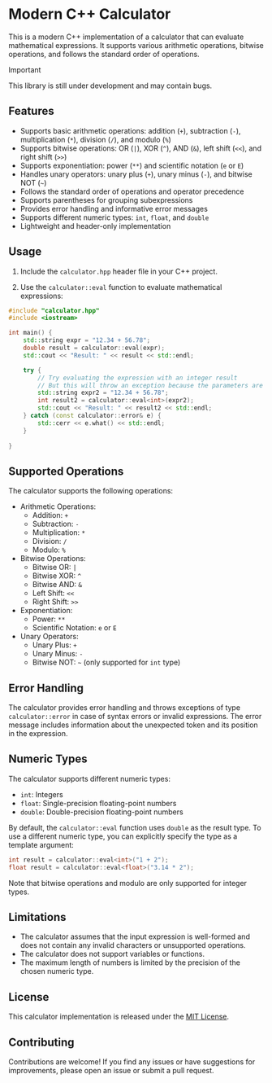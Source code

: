 # Modern C++ Calculator

This is a modern C++ implementation of a calculator that can evaluate mathematical expressions. It supports various arithmetic operations, bitwise operations, and follows the standard order of operations.

> [!IMPORTANT]
> This library is still under development and may contain bugs.

## Features

- Supports basic arithmetic operations: addition (`+`), subtraction (`-`), multiplication (`*`), division (`/`), and modulo (`%`)
- Supports bitwise operations: OR (`|`), XOR (`^`), AND (`&`), left shift (`<<`), and right shift (`>>`)
- Supports exponentiation: power (`**`) and scientific notation (`e` or `E`)
- Handles unary operators: unary plus (`+`), unary minus (`-`), and bitwise NOT (`~`)
- Follows the standard order of operations and operator precedence
- Supports parentheses for grouping subexpressions
- Provides error handling and informative error messages
- Supports different numeric types: `int`, `float`, and `double`
- Lightweight and header-only implementation

## Usage

1. Include the `calculator.hpp` header file in your C++ project.

2. Use the `calculator::eval` function to evaluate mathematical expressions:

```cpp
#include "calculator.hpp"
#include <iostream>

int main() {
    std::string expr = "12.34 + 56.78";
    double result = calculator::eval(expr);
    std::cout << "Result: " << result << std::endl;

    try {
        // Try evaluating the expression with an integer result
        // But this will throw an exception because the parameters are not an integer
        std::string expr2 = "12.34 + 56.78";
        int result2 = calculator::eval<int>(expr2);
        std::cout << "Result: " << result2 << std::endl;
    } catch (const calculator::error& e) {
        std::cerr << e.what() << std::endl;
    }
  
}
```

## Supported Operations

The calculator supports the following operations:

- Arithmetic Operations:
  - Addition: `+`
  - Subtraction: `-`
  - Multiplication: `*`
  - Division: `/`
  - Modulo: `%`
- Bitwise Operations:
  - Bitwise OR: `|`
  - Bitwise XOR: `^`
  - Bitwise AND: `&`
  - Left Shift: `<<`
  - Right Shift: `>>`
- Exponentiation:
  - Power: `**`
  - Scientific Notation: `e` or `E`
- Unary Operators:
  - Unary Plus: `+`
  - Unary Minus: `-`
  - Bitwise NOT: `~` (only supported for `int` type)

## Error Handling

The calculator provides error handling and throws exceptions of type `calculator::error` in case of syntax errors or invalid expressions. The error message includes information about the unexpected token and its position in the expression.

## Numeric Types

The calculator supports different numeric types:

- `int`: Integers
- `float`: Single-precision floating-point numbers
- `double`: Double-precision floating-point numbers

By default, the `calculator::eval` function uses `double` as the result type. To use a different numeric type, you can explicitly specify the type as a template argument:

```cpp
int result = calculator::eval<int>("1 + 2");
float result = calculator::eval<float>("3.14 * 2");
```

Note that bitwise operations and modulo are only supported for integer types.

## Limitations

- The calculator assumes that the input expression is well-formed and does not contain any invalid characters or unsupported operations.
- The calculator does not support variables or functions.
- The maximum length of numbers is limited by the precision of the chosen numeric type.

## License

This calculator implementation is released under the [MIT License](LICENSE).

## Contributing

Contributions are welcome! If you find any issues or have suggestions for improvements, please open an issue or submit a pull request.
